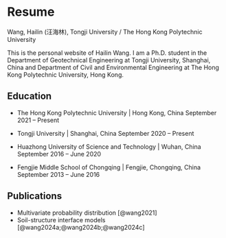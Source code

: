 # Resume

Wang, Hailin (汪海林), Tongji University / The Hong Kong Polytechnic University

This is the personal website of Hailin Wang. I am a Ph.D. student in the Department of Geotechnical Engineering at Tongji University, Shanghai, China and Department of Civil and Environmental Engineering at The Hong Kong Polytechnic University, Hong Kong.

## Education

- The Hong Kong Polytechnic University | <location> Hong Kong, China </location> <time> September 2021 – Present </time>

- Tongji University | <location> Shanghai, China </location> <time> September 2020 – Present </time>

- Huazhong University of Science and Technology | <location> Wuhan, China </location> <time> September 2016 – June 2020 </time>

- Fengjie Middle School of Chongqing | <location> Fengjie, Chongqing, China </location> <time> September 2013 – June 2016 </time>

## Publications

- Multivariate probability distribution [@wang2021]
- Soil-structure interface models [@wang2024a;@wang2024b;@wang2024c]
